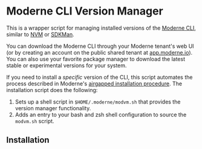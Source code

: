 # Moderne CLI Version Manager

This is a wrapper script for managing installed versions of the [Moderne CLI](https://docs.moderne.io/user-documentation/moderne-cli/getting-started/cli-intro#installation-and-configuration), similar to [NVM](https://github.com/nvm-sh/nvm) or [SDKMan](https://sdkman.io/).

You can download the Moderne CLI through your Moderne tenant's web UI (or by creating an account on the public shared tenant at [app.moderne.io](https://app.moderne.io)).  You can also use your favorite package manager to download the latest stable or experimental versions for your system.

If you need to install a _specific_ version of the CLI, this script automates the process described in Moderne's [airgapped installation procedure](https://docs.moderne.io/user-documentation/moderne-cli/getting-started/dx-cli-install).  The installation script does the following:

1. Sets up a shell script in `$HOME/.moderne/modvm.sh` that provides the version manager functionality.
1. Adds an entry to your bash and zsh shell configuration to source the `modvm.sh` script.

## Installation

